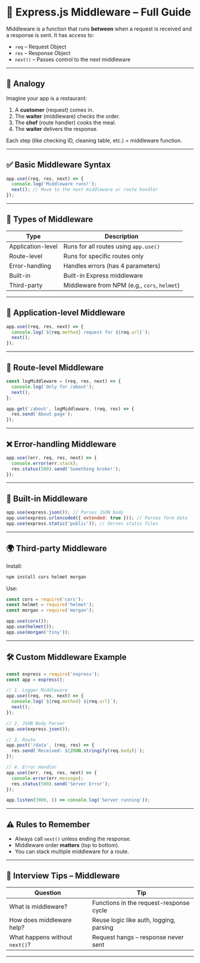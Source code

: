 # 🤩 Express.js Middleware – Full Guide

Middleware is a function that runs **between** when a request is received and a response is sent. It has access to:
- `req` – Request Object
- `res` – Response Object
- `next()` – Passes control to the next middleware

---

## 🧠 Analogy

Imagine your app is a restaurant:
1. A **customer** (request) comes in.
2. The **waiter** (middleware) checks the order.
3. The **chef** (route handler) cooks the meal.
4. The **waiter** delivers the response.

Each step (like checking ID, cleaning table, etc.) = middleware function.

---

## ✅ Basic Middleware Syntax

```js
app.use((req, res, next) => {
  console.log('Middleware runs!');
  next(); // Move to the next middleware or route handler
});
```

---

## 🔄 Types of Middleware

| Type                 | Description                                 |
|----------------------|---------------------------------------------|
| Application-level     | Runs for all routes using `app.use()`       |
| Route-level           | Runs for specific routes only               |
| Error-handling        | Handles errors (has 4 parameters)           |
| Built-in              | Built-in Express middleware                 |
| Third-party           | Middleware from NPM (e.g., `cors`, `helmet`)|

---

## 📂 Application-level Middleware

```js
app.use((req, res, next) => {
  console.log(`${req.method} request for ${req.url}`);
  next();
});
```

---

## 🚦 Route-level Middleware

```js
const logMiddleware = (req, res, next) => {
  console.log('Only for /about');
  next();
};

app.get('/about', logMiddleware, (req, res) => {
  res.send('About page');
});
```

---

## ❌ Error-handling Middleware

```js
app.use((err, req, res, next) => {
  console.error(err.stack);
  res.status(500).send('Something broke!');
});
```

---

## 📆 Built-in Middleware

```js
app.use(express.json()); // Parses JSON body
app.use(express.urlencoded({ extended: true })); // Parses form data
app.use(express.static('public')); // Serves static files
```

---

## 🌍 Third-party Middleware

Install:
```bash
npm install cors helmet morgan
```

Use:
```js
const cors = require('cors');
const helmet = require('helmet');
const morgan = require('morgan');

app.use(cors());
app.use(helmet());
app.use(morgan('tiny'));
```

---

## 🛠️ Custom Middleware Example

```js
const express = require('express');
const app = express();

// 1. Logger Middleware
app.use((req, res, next) => {
  console.log(`${req.method} ${req.url}`);
  next();
});

// 2. JSON Body Parser
app.use(express.json());

// 3. Route
app.post('/data', (req, res) => {
  res.send(`Received: ${JSON.stringify(req.body)}`);
});

// 4. Error Handler
app.use((err, req, res, next) => {
  console.error(err.message);
  res.status(500).send('Server Error');
});

app.listen(3000, () => console.log('Server running'));
```

---

## ⚠️ Rules to Remember

- Always call `next()` unless ending the response.
- Middleware order **matters** (top to bottom).
- You can stack multiple middleware for a route.

---

## 🧠 Interview Tips – Middleware

| Question                         | Tip                                         |
|----------------------------------|----------------------------------------------|
| What is middleware?              | Functions in the request-response cycle     |
| How does middleware help?        | Reuse logic like auth, logging, parsing     |
| What happens without `next()`?   | Request hangs – response never sent         |

---
